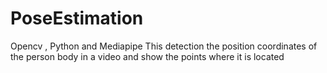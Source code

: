 # PoseEstimation
Opencv , Python and Mediapipe
This detection the position coordinates of the person body in a video and show the points where it is located  
